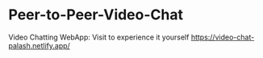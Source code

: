 # Peer-to-Peer-Video-Chat
Video Chatting WebApp:
Visit to experience it yourself
https://video-chat-palash.netlify.app/
